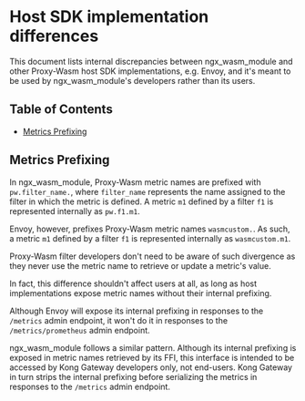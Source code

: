 # Host SDK implementation differences

This document lists internal discrepancies between ngx_wasm_module and other
Proxy-Wasm host SDK implementations, e.g. Envoy, and it's meant to be used by
ngx_wasm_module's developers rather than its users.

## Table of Contents

- [Metrics Prefixing](#metrics-prefixing)

## Metrics Prefixing

In ngx_wasm_module, Proxy-Wasm metric names are prefixed with `pw.filter_name.`,
where `filter_name` represents the name assigned to the filter in which the
metric is defined. A metric `m1` defined by a filter `f1` is represented
internally as `pw.f1.m1`.

Envoy, however, prefixes Proxy-Wasm metric names `wasmcustom.`. As such, a
metric `m1` defined by a filter `f1` is represented internally as
`wasmcustom.m1`.

Proxy-Wasm filter developers don't need to be aware of such divergence as they
never use the metric name to retrieve or update a metric's value.

In fact, this difference shouldn't affect users at all, as long as host
implementations expose metric names without their internal prefixing.

Although Envoy will expose its internal prefixing in responses to the
`/metrics` admin endpoint, it won't do it in responses to the
`/metrics/prometheus` admin endpoint.

ngx_wasm_module follows a similar pattern. Although its internal prefixing is
exposed in metric names retrieved by its FFI, this interface is intended to be
accessed by Kong Gateway developers only, not end-users. Kong Gateway in turn
strips the internal prefixing before serializing the metrics in responses to the
`/metrics` admin endpoint.
